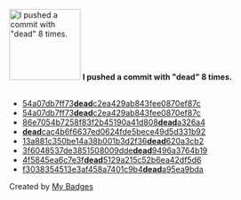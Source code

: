 <img src="https://my-badges.github.io/my-badges/dead-commit.png" alt="I pushed a commit with &quot;dead&quot; 8 times." title="I pushed a commit with &quot;dead&quot; 8 times." width="128">
<strong>I pushed a commit with &quot;dead&quot; 8 times.</strong>
<br><br>

- <a href="https://github.com/pfefferle/wordpress-activitypub/commit/54a07db7ff73deadc2ea429ab843fee0870ef87c">54a07db7ff73<strong>dead</strong>c2ea429ab843fee0870ef87c</a>
- <a href="https://github.com/Automattic/wordpress-activitypub/commit/54a07db7ff73deadc2ea429ab843fee0870ef87c">54a07db7ff73<strong>dead</strong>c2ea429ab843fee0870ef87c</a>
- <a href="https://github.com/pfefferle/yigg/commit/86e7054b7258f83f2b45190a41d808deada326a4">86e7054b7258f83f2b45190a41d808<strong>dead</strong>a326a4</a>
- <a href="https://github.com/pfefferle/wordpress-semantic-linkbacks/commit/deadcac4b6f6637ed0624fde5bece49d5d331b92"><strong>dead</strong>cac4b6f6637ed0624fde5bece49d5d331b92</a>
- <a href="https://github.com/indieweb/wordpress-indieauth/commit/13a881c350be14a38b001b3d2f36dead620a3cb2">13a881c350be14a38b001b3d2f36<strong>dead</strong>620a3cb2</a>
- <a href="https://github.com/pfefferle/wordpress-webmention/commit/3f6048537de3851508009ddedead9496a3764b19">3f6048537de3851508009dde<strong>dead</strong>9496a3764b19</a>
- <a href="https://github.com/pfefferle/SemPress/commit/4f5845ea6c7e3fdead5129a215c52b6ea42df5d6">4f5845ea6c7e3f<strong>dead</strong>5129a215c52b6ea42df5d6</a>
- <a href="https://github.com/pfefferle/wordpress-salmon/commit/f3038354513e3af458a7401c9b4deada95ea9bda">f3038354513e3af458a7401c9b4<strong>dead</strong>a95ea9bda</a>


Created by <a href="https://github.com/my-badges/my-badges">My Badges</a>